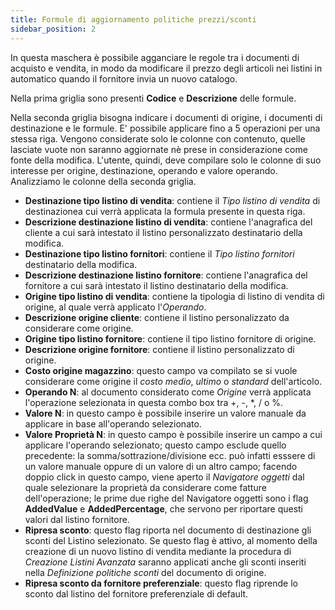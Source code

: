 ```yaml
---
title: Formule di aggiornamento politiche prezzi/sconti
sidebar_position: 2
---
```


In questa maschera è possibile agganciare le regole tra i documenti di acquisto e vendita, in modo da modificare il prezzo degli articoli nei listini in automatico quando il fornitore invia un nuovo catalogo.     

Nella prima griglia sono presenti **Codice** e **Descrizione** delle formule.     

Nella seconda griglia bisogna indicare i documenti di origine, i documenti di destinazione e le formule. E' possibile applicare fino a 5 operazioni per una stessa riga. Vengono considerate solo le colonne con contenuto, quelle lasciate vuote non saranno aggiornate nè prese in considerazione come fonte della modifica. L'utente, quindi, deve compilare solo le colonne di suo interesse per origine, destinazione, operando e valore operando. Analizziamo le colonne della seconda griglia.      

- **Destinazione tipo listino di vendita**: contiene il *Tipo listino di vendita* di destinazionea cui verrà applicata la formula presente in questa riga.        
- **Descrizione destinazione listino di vendita**: contiene l'anagrafica del cliente a cui sarà intestato il listino personalizzato destinatario della modifica.          
- **Destinazione tipo listino fornitori**: contiene il *Tipo listino fornitori* destinatario della modifica.       
- **Descrizione destinazione listino fornitore**: contiene l'anagrafica del fornitore a cui sarà intestato il listino destinatario della modifica.          
- **Origine tipo listino di vendita**: contiene la tipologia di listino di vendita di origine, al quale verrà applicato l'*Operando*.      
- **Descrizione origine cliente**:  contiene il listino personalizzato da considerare come origine.       
- **Origine tipo listino fornitore**: contiene il tipo listino fornitore di origine.         
- **Descrizione origine fornitore**: contiene il listino personalizzato di origine.         
- **Costo origine magazzino**: questo campo va compilato se si vuole considerare come origine il *costo medio*, *ultimo* o *standard* dell'articolo.        
- **Operando N**: al documento considerato come *Origine* verrà applicata l'operazione selezionata in questa combo box tra +, -, *, / o %.          
- **Valore N**: in questo campo è possibile inserire un valore manuale da applicare in base all'operando selezionato.       
- **Valore Proprietà N**: in questo campo è possibile inserire un campo a cui applicare l'operando selezionato; questo campo esclude quello precedente: la somma/sottrazione/divisione ecc. può infatti esssere di un valore manuale oppure di un valore di un altro campo; facendo doppio click in questo campo, viene aperto il *Navigatore oggetti* dal quale selezionare la proprietà da considerare come fatture dell'operazione; le prime due righe del Navigatore oggetti sono i flag **AddedValue** e **AddedPercentage**, che servono per riportare questi valori dal listino fornitore.           
- **Ripresa sconto**: questo flag riporta nel documento di destinazione gli sconti del Listino selezionato. Se questo flag è attivo, al momento della creazione di un nuovo listino di vendita mediante la procedura di *Creazione Listini Avanzata* saranno applicati anche gli sconti inseriti nella *Definizione politiche sconti* del documento di origine.     
- **Ripresa sconto da fornitore preferenziale**: questo flag riprende lo sconto dal listino del fornitore preferenziale di default.